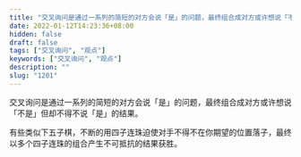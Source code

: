 ```yaml
---
title: "交叉询问是通过一系列的简短的对方会说「是」的问题，最终组合成对方或许想说「不是」但却不得不说「是」的结果。"
date: 2022-01-12T14:23:36+08:00
hidden: false
draft: false
tags: ["交叉询问", "观点"]
keywords: ["交叉询问", "观点"]
description: ""
slug: "1201"
---
```


交叉询问是通过一系列的简短的对方会说「是」的问题，最终组合成对方或许想说「不是」但却不得不说「是」的结果。

有些类似下五子棋，不断的用四子连珠迫使对手不得不在你期望的位置落子，最终以多个四子连珠的组合产生不可抵抗的结果获胜。
